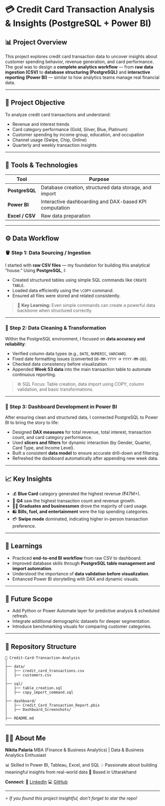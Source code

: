 

# 💳 Credit Card Transaction Analysis & Insights (PostgreSQL + Power BI)

## 📊 Project Overview

This project explores credit card transaction data to uncover insights about customer spending behavior, revenue generation, and card performance.
The goal was to design a **complete analytics workflow** — from **raw data ingestion (CSV)** to **database structuring (PostgreSQL)** and **interactive reporting (Power BI)** — similar to how analytics teams manage real financial data.

---

## 🎯 Project Objective

To analyze credit card transactions and understand:

* Revenue and interest trends
* Card category performance (Gold, Silver, Blue, Platinum)
* Customer spending by income group, education, and occupation
* Channel usage (Swipe, Chip, Online)
* Quarterly and weekly transaction insights

---

## 🧩 Tools & Technologies

| Tool            | Purpose                                                |
| --------------- | ------------------------------------------------------ |
| **PostgreSQL**  | Database creation, structured data storage, and import |
| **Power BI**    | Interactive dashboarding and DAX-based KPI computation |
| **Excel / CSV** | Raw data preparation                                   |

---

## ⚙️ Data Workflow

### 🪣 Step 1: Data Sourcing / Ingestion

I started with **raw CSV files** — my foundation for building this analytical “house.”
Using **PostgreSQL**, I:

* Created structured tables using simple SQL commands like `CREATE TABLE`.
* Loaded data efficiently using the `\COPY` command.
* Ensured all files were stored and related consistently.

> 🧠 **Key Learning:** Even simple commands can create a powerful data backbone when structured correctly.

---

### 🧹 Step 2: Data Cleaning & Transformation

Within the PostgreSQL environment, I focused on **data accuracy and reliability**:

* Verified column data types (e.g., `DATE`, `NUMERIC`, `VARCHAR`).
* Fixed date formatting issues (converted `DD-MM-YYYY` → `YYYY-MM-DD`).
* Checked data consistency before visualization.
* Appended **Week 53 data** into the main transaction table to automate continuous reporting.

> ⚙️ SQL Focus: Table creation, data import using COPY, column validation, and basic transformations.

---

### 🧠 Step 3: Dashboard Development in Power BI

After ensuring clean and structured data, I connected PostgreSQL to Power BI to bring the story to life:

* Designed **DAX measures** for total revenue, total interest, transaction count, and card category performance.
* Used **slicers and filters** for dynamic interaction (by Gender, Quarter, Card Type, and Income Level).
* Built a consistent **data model** to ensure accurate drill-down and filtering.
* Refreshed the dashboard automatically after appending new week data.

---

## 📈 Key Insights

* 💰 **Blue Card** category generated the highest revenue (₹47M+).
* 📆 **Q4** saw the highest transaction count and revenue growth.
* 🧑‍🎓 **Graduates and businessmen** drove the majority of card usage.
* 🛍️ **Bills, fuel, and entertainment** were the top spending categories.
* 💳 **Swipe mode** dominated, indicating higher in-person transaction preference.

---

## 🧩 Learnings

* Practiced **end-to-end BI workflow** from raw CSV to dashboard.
* Improved database skills through **PostgreSQL table management and import automation**.
* Understood the importance of **data validation before visualization**.
* Enhanced Power BI storytelling with DAX and dynamic visuals.

---

## 🚀 Future Scope

* Add Python or Power Automate layer for predictive analysis & scheduled refresh.
* Integrate additional demographic datasets for deeper segmentation.
* Introduce benchmarking visuals for comparing customer categories.

---

## 📂 Repository Structure

```
📁 Credit-Card-Transaction-Analysis
│
├── data/
│   ├── credit_card_transactions.csv
│   ├── customers.csv
│
├── sql/
│   ├── table_creation.sql
│   ├── copy_import_command.sql
│
├── dashboard/
│   ├── Credit_Card_Transaction_Report.pbix
│   ├── Dashboard_Screenshots/
│
├── README.md
```

---

## 👩‍💻 About Me

**Nikita Palaria**
MBA (Finance & Business Analytics) | Data & Business Analytics Enthusiast

📊 Skilled in Power BI, Tableau, Excel, and SQL
💡 Passionate about building meaningful insights from real-world data
📍 Based in Uttarakhand

**Connect:**
🔗 [LinkedIn](https://linkedin.com/in/nikita-palaria)
💻 [GitHub](https://github.com/NikitaPalaria)

---

⭐ *If you found this project insightful, don’t forget to star the repo!*

